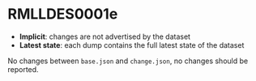 # RMLLDES0001e

- **Implicit**: changes are not advertised by the dataset
- **Latest state**: each dump contains the full latest state of the dataset

No changes between `base.json` and `change.json`, no changes should be reported.
